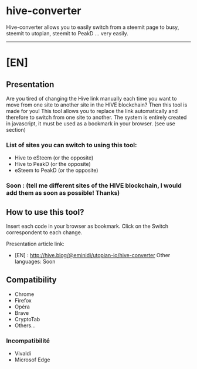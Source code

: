 # hive-converter
Hive-converter allows you to easily switch from a steemit page to busy, steemit to utopian, steemit to PeakD ... very easily.

------
# [EN]
## Presentation
Are you tired of changing the Hive link manually each time you want to move from one site to another site in the HIVE blockchain?
Then this tool is made for you! 
This tool allows you to replace the link automatically and therefore to switch from one site to another. The system is entirely created in javascript, it must be used as a bookmark in your browser. (see use section)

### List of sites you can switch to using this tool:

- Hive to eSteem (or the opposite)
- Hive to PeakD (or the opposite)
- eSteem to PeakD (or the opposite)

### Soon : (tell me different sites of the HIVE blockchain, I would add them as soon as possible! Thanks)

## How to use this tool?

Insert each code in your browser as bookmark. Click on the Switch correspondent to each change.

Presentation article link: 
- [EN] : http://hive.blog/@eminidi/utopian-io/hive-converter
 Other languages: Soon

## Compatibility

- Chrome
- Firefox
- Opéra
- Brave
- CryptoTab
- Others...

### Incompatibilité

- Vivaldi
- Microsof Edge